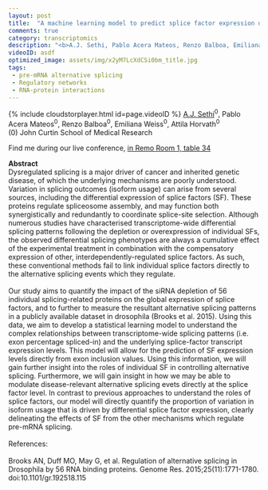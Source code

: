 ```yaml
---
layout: post
title:  "A machine learning model to predict splice factor expression directly from transcriptome-wide splicing patterns  "
comments: true
category: transcriptomics
description: "<b>A.J. Sethi, Pablo Acera Mateos, Renzo Balboa, Emiliana Weiss, Attila Horvath</b><br/>Dysregulated splicing is a major driver of cancer ..."
videoID: asdf
optimized_image: assets/img/x2yM7LcXdCSi0bm_title.jpg
tags:
 - pre-mRNA alternative splicing
 - Regulatory networks
 - RNA-protein interactions
---
```

{% include cloudstorplayer.html id=page.videoID %}
<u>A.J. Sethi</u><sup>0</sup>, Pablo Acera Mateos<sup>0</sup>, Renzo Balboa<sup>0</sup>, Emiliana Weiss<sup>0</sup>, Attila Horvath<sup>0</sup><br/>
\(0\) John Curtin School of Medical Research

Find me during our live conference, [in Remo Room 1, table 34](https://remo.co)

<b>Abstract</b><br/>
Dysregulated splicing is a major driver of cancer and inherited genetic disease, of which the underlying mechanisms are poorly understood. Variation in splicing outcomes \(isoform usage\) can arise from several sources, including the differential expression of splice factors \(SF\). These proteins regulate spliceosome assembly, and may function both synergistically and redundantly to coordinate splice-site selection. Although numerous studies have characterised transcriptome-wide differential splicing patterns following the depletion or overexpression of individual SFs, the observed differential splicing phenotypes are always a cumulative effect of the experimental treatment in combination with the compensatory expression of other, interdependently-regulated splice factors. As such, these conventional methods fail to link individual splice factors directly to the alternative splicing events which they regulate. <br/><br/>Our study aims to quantify the impact of the siRNA depletion of 56 individual splicing-related proteins on the global expression of splice factors, and to further to measure the resultant alternative splicing patterns in a publicly available dataset in drosophila \(Brooks et al. 2015\). Using this data, we aim to develop a statistical learning model to understand the complex relationships between transcriptome-wide splicing patterns \(i.e. exon percentage spliced-in\) and the underlying splice-factor transcript expression levels. This model will allow for the prediction of SF expression levels directly from exon inclusion values. Using this information, we will gain further insight into the roles of individual SF in controlling alternative splicing. Furthermore, we will gain insight in how we may be able to modulate disease-relevant alternative splicing evets directly at the splice factor level. In contrast to previous approaches to understand the roles of splice factors, our model will directly quantify the proportion of variation in isoform usage that is driven by differential splice factor expression, clearly delineating the effects of SF from the other mechanisms which regulate pre-mRNA splicing.<br/><br/>References: <br/><br/>Brooks AN, Duff MO, May G, et al. Regulation of alternative splicing in Drosophila by 56 RNA binding proteins. Genome Res. 2015;25\(11\):1771-1780. doi:10.1101/gr.192518.115<br/><br/><br/> <br/>

